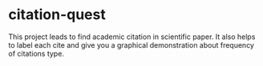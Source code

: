 # citation-quest
This project leads to find academic citation in scientific paper. It also helps to label each cite and give you a graphical demonstration about frequency of citations type.
